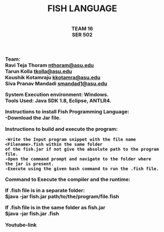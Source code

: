 
 <h1 align="center"> FISH LANGUAGE <h1>  
 <h3 align="center"> TEAM 16 <br> SER 502 <h3> <br>

 **Team:** <br> Ravi Teja Thoram  nthoram@asu.edu<br>
 Tarun Kolla tkolla@asu.edu<br>
 Koushik Kotamraju kkotamra@asu.edu<br>
 Siva Pranav Mandadi  smandad1@asu.edu<br>



 **System Execution environment:** Windows.<br>
 **Tools Used:** Java SDK 1.8, Eclipse, ANTLR4.<br>


 **Instructions to install Fish Programming Language:**<br>
    -Download the Jar file.



    
 **Instructions to build and execute the program:**<br>

    -Write the Input program snippet with the file name <Filename>.fish within the same folder 
    of the fish.jar if not give the absolute path to the program file.
    -Open the command prompt and navigate to the folder where the jar is present.
    -Execute using the given bash command to run the .fish file. 
 
 
 
 **Command to Execute the compiler and the runtime:**<br>


  If .fish file is in a separate folder:<br>
  $java -jar fish.jar path/to/the/program/file.fish 


  If .fish file is in the same folder as fish.jar<br>
  $java -jar fish.jar <filename>.fish

 
 Youtube-link
